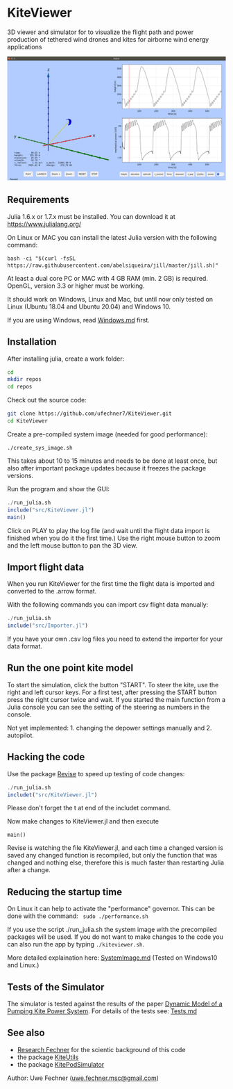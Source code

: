 # KiteViewer
3D viewer and simulator for to visualize the flight path and power production of tethered wind drones and kites for airborne wind energy applications

<p align="center"><img src="./doc/KiteViewer.png" /></p>

## Requirements

Julia 1.6.x or 1.7.x must be installed. You can download it at https://www.julialang.org/

On Linux or MAC you can install the latest Julia version with the following command:
```
bash -ci "$(curl -fsSL https://raw.githubusercontent.com/abelsiqueira/jill/master/jill.sh)"
```

At least a dual core PC or MAC with 4 GB RAM (min. 2 GB) is required. 
OpenGL, version 3.3 or higher must be working.

It should work on Windows, Linux and Mac, but until now only tested on Linux
(Ubuntu 18.04 and Ubuntu 20.04) and Windows 10.

If you are using Windows, read [Windows.md](./doc/Windows.md) first.

## Installation

After installing julia, create a work folder:

```Bash
cd
mkdir repos
cd repos
```
Check out the source code:
```Bash
git clone https://github.com/ufechner7/KiteViewer.git
cd KiteViewer
```

Create a pre-compiled system image (needed for good performance):
```
./create_sys_image.sh
```
This takes about 10 to 15 minutes and needs to be done at least once, but also after important package updates because it freezes the package versions.


Run the program and show the GUI:

```Julia
./run_julia.sh
include("src/KiteViewer.jl")
main()
```

Click on PLAY to play the log file (and wait until the flight data import is finished when you do it the first time.) Use the right mouse button to zoom and the left mouse button to pan the 3D view. 

## Import flight data
When you run KiteViewer for the first time the flight data is imported
and converted to the .arrow format.

With the following commands you can import csv flight data manually:
```Julia
./run_julia.sh
include("src/Importer.jl")
```
If you have your own .csv log files you need to extend the importer
for your data format.

## Run the one point kite model
To start the simulation, click the button "START". To steer the kite, use the right and left cursor keys.
For a first test, after pressing the START button press the right cursor twice and wait. If you started the main function
from a Julia console you can see the setting of the steering as numbers in the console.

Not yet implemented: 1. changing the depower settings manually and 2. autopilot.

## Hacking the code
Use the package [Revise](https://timholy.github.io/Revise.jl/stable/) to speed up testing of code changes:
```Julia
./run_julia.sh
includet("src/KiteViewer.jl")
```
Please don't forget the t at end of the includet command.

Now make changes to KiteViewer.jl and then execute
```
main()
```
Revise is watching the file KiteViewer.jl, and each time a changed version is saved any changed function is recompiled, but only the function that was changed and nothing else, therefore this is much faster than restarting Julia after a change.

## Reducing the startup time
On Linux it can help to activate the "performance" governor. This can be done with the command: ``` sudo ./performance.sh```

If you use the script ./run_julia.sh the system image with the precompiled packages will be used.
If you do not want to make changes to the code you can also run the app by typing ```./kiteviewer.sh```.

More detailed explaination here: [SystemImage.md](./doc/SystemImage.md)
(Tested on Windows10 and Linux.)

## Tests of the Simulator
The simulator is tested against the results of the paper [Dynamic Model of a Pumping Kite Power System](http://arxiv.org/abs/1406.6218). For details of the tests see:  [Tests.md](./doc/Tests.md)

## See also
- [Research Fechner](https://research.tudelft.nl/en/publications/?search=Uwe+Fechner&pageSize=50&ordering=rating&descending=true) for the scientic background of this code
- the package [KiteUtils](https://github.com/ufechner7/KiteUtils.jl)
- the package [KitePodSimulator](https://github.com/ufechner7/KitePodSimulator.jl)

Author: Uwe Fechner (uwe.fechner.msc@gmail.com)
